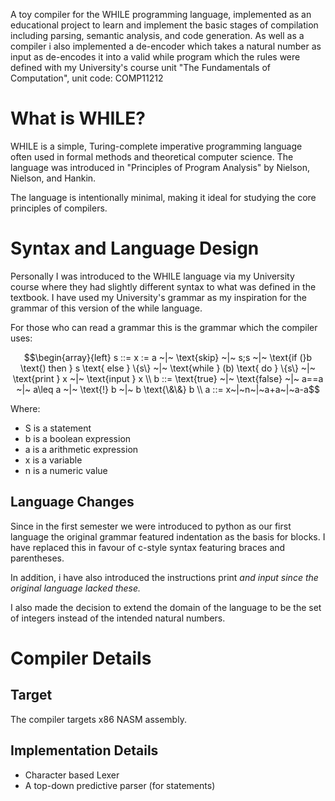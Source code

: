 A toy compiler for the WHILE programming language, implemented as an educational project to learn and implement the basic stages of compilation including parsing, semantic analysis, and code generation. As well as a compiler i also implemented a de-encoder which takes a natural number as input as de-encodes it into a valid while program which the rules were defined with my University's course unit "The Fundamentals of Computation", unit code: COMP11212

# What is WHILE?

WHILE is a simple, Turing-complete imperative programming language often used in formal methods and theoretical computer science. The language was introduced in "Principles of Program Analysis" by Nielson, Nielson, and Hankin.  

The language is intentionally minimal, making it ideal for studying the core principles of compilers.

# Syntax and Language Design

Personally I was introduced to the WHILE language via my University course where they had slightly different syntax to what was defined in the textbook. I have used my University's grammar as my inspiration for the grammar of this version of the while language.

For those who can read a grammar this is the grammar which the compiler uses:

```math
\begin{array}{left}
s ::= x := a ~|~ \text{skip} ~|~ s;s ~|~ \text{if (}b \text{) then } s \text{ else } \{s\} ~|~ \text{while } (b) \text{ do } \{s\} ~|~ \text{print } x ~|~ \text{input } x \\
b ::= \text{true} ~|~ \text{false} ~|~ a==a ~|~ a\leq a ~|~ \text{!} b ~|~ b \text{\&\&} b \\
a ::= x~|~n~|~a+a~|~a-a
```

Where:

- S is a statement
- b is a boolean expression
- a is a arithmetic expression
- x is a variable
- n is a numeric value

## Language Changes

Since in the first semester we were introduced to python as our first language the original grammar featured indentation as the basis for blocks. I have replaced this in favour of c-style syntax featuring braces and parentheses.

In addition, i have also introduced the instructions print <var> and input <var> since the original language lacked these.

I also made the decision to extend the domain of the language to be the set of integers instead of the intended natural numbers.

# Compiler Details

## Target

The compiler targets x86 NASM assembly.

## Implementation Details

- Character based Lexer
- A top-down predictive parser (for statements)
